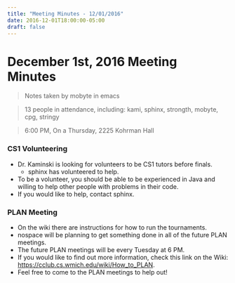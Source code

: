 ```yaml
---
title: "Meeting Minutes - 12/01/2016"
date: 2016-12-01T18:00:00-05:00
draft: false
---
```


# December 1st, 2016 Meeting Minutes
> Notes taken by mobyte in emacs

> 13 people in attendance, including: kami, sphinx, strongth, mobyte, cpg, stringy

> 6:00 PM, On a Thursday, 2225 Kohrman Hall

### CS1 Volunteering
- Dr. Kaminski is looking for volunteers to be CS1 tutors before finals.
  - sphinx has volunteered to help.
- To be a volunteer, you should be able to be experienced in Java and willing to help other people with problems in their code.
- If you would like to help, contact sphinx.

### PLAN Meeting
- On the wiki there are instructions for how to run the tournaments.
- nospace will be planning to get something done in all of the future PLAN meetings.
- The future PLAN meetings will be every Tuesday at 6 PM.
- If you would like to find out more information, check this link on the Wiki: https://cclub.cs.wmich.edu/wiki/How_to_PLAN.
- Feel free to come to the PLAN meetings to help out!
